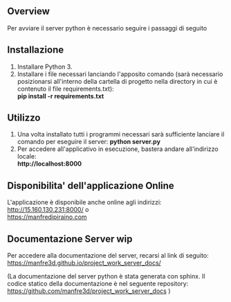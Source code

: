 ## Overview
   Per avviare il server python è necessario seguire i passaggi di seguito

## Installazione
1. Installare Python 3.
2. Installare i file necessari lanciando l'apposito comando (sarà necessario posizionarsi all'interno della cartella di progetto nella directory in cui è contenuto il file requirements.txt):<br>
   **pip install -r requirements.txt**

## Utilizzo
1. Una volta installato tutti i programmi necessari sarà sufficiente lanciare il comando per eseguire il server:
   **python server.py**
2. Per accedere all'applicativo in esecuzione, bastera andare all'indirizzo locale:<br>    **http://localhost:8000**<br>

## Disponibilita' dell'applicazione Online
L'applicazione è disponibile anche online agli indirizzi: <br>
http://15.160.130.231:8000/ o<br>
https://manfredipiraino.com

## Documentazione Server wip
Per accedere alla documentazione del server, recarsi al link di seguito:
https://manfre3d.github.io/project_work_server_docs/

(La documentazione del server python è stata generata con sphinx. Il codice statico della documentazione è nel seguente repository: https://github.com/manfre3d/project_work_server_docs
)


